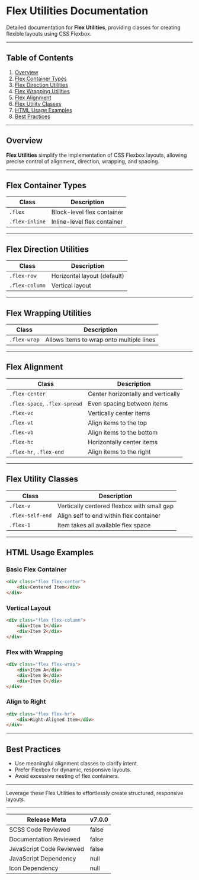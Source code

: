 # Flex Utilities Documentation

Detailed documentation for **Flex Utilities**, providing classes for creating flexible layouts using CSS Flexbox.

---

## Table of Contents

1. [Overview](#overview)
2. [Flex Container Types](#flex-container-types)
3. [Flex Direction Utilities](#flex-direction-utilities)
4. [Flex Wrapping Utilities](#flex-wrapping-utilities)
5. [Flex Alignment](#flex-alignment)
6. [Flex Utility Classes](#flex-utility-classes)
7. [HTML Usage Examples](#html-usage-examples)
8. [Best Practices](#best-practices)

---

## Overview

**Flex Utilities** simplify the implementation of CSS Flexbox layouts, allowing precise control of alignment, direction, wrapping, and spacing.

---

## Flex Container Types

|Class|Description|
|---|---|
|`.flex`|Block-level flex container|
|`.flex-inline`|Inline-level flex container|

---

## Flex Direction Utilities

|Class|Description|
|---|---|
|`.flex-row`|Horizontal layout (default)|
|`.flex-column`|Vertical layout|

---

## Flex Wrapping Utilities

|Class|Description|
|---|---|
|`.flex-wrap`|Allows items to wrap onto multiple lines|

---

## Flex Alignment

|Class|Description|
|---|---|
|`.flex-center`|Center horizontally and vertically|
|`.flex-space`, `.flex-spread`|Even spacing between items|
|`.flex-vc`|Vertically center items|
|`.flex-vt`|Align items to the top|
|`.flex-vb`|Align items to the bottom|
|`.flex-hc`|Horizontally center items|
|`.flex-hr`, `.flex-end`|Align items to the right|

---

## Flex Utility Classes

|Class|Description|
|---|---|
|`.flex-v`|Vertically centered flexbox with small gap|
|`.flex-self-end`|Align self to end within flex container|
|`.flex-1`|Item takes all available flex space|

---

## HTML Usage Examples

### Basic Flex Container

```html
<div class="flex flex-center">
    <div>Centered Item</div>
</div>
```

### Vertical Layout

```html
<div class="flex flex-column">
    <div>Item 1</div>
    <div>Item 2</div>
</div>
```

### Flex with Wrapping

```html
<div class="flex flex-wrap">
    <div>Item A</div>
    <div>Item B</div>
    <div>Item C</div>
</div>
```

### Align to Right

```html
<div class="flex flex-hr">
    <div>Right-Aligned Item</div>
</div>
```

---

## Best Practices

- Use meaningful alignment classes to clarify intent.
- Prefer Flexbox for dynamic, responsive layouts.
- Avoid excessive nesting of flex containers.

---

Leverage these Flex Utilities to effortlessly create structured, responsive layouts.

---

| Release Meta             | v7.0.0 |
| ------------------------ | ------ |
| SCSS Code Reviewed       | false  |
| Documentation Reviewed   | false  |
| JavaScript Code Reviewed | false  |
| JavaScript Dependency    | null   | 
| Icon Dependency          | null   |
